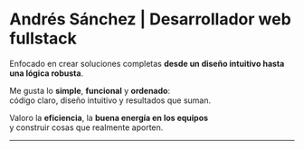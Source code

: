 # Andrés Sánchez | Desarrollador web fullstack

Enfocado en crear soluciones completas **desde un diseño intuitivo hasta una lógica robusta**.

Me gusta lo **simple**, **funcional** y **ordenado**:  
código claro, diseño intuitivo y resultados que suman.

Valoro la **eficiencia**, la **buena energía en los equipos**  
y construir cosas que realmente aporten.

---

# 
